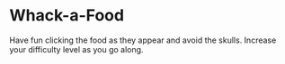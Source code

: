 # Whack-a-Food
Have fun clicking the food as they appear and avoid the skulls. Increase your difficulty level as you go along.
